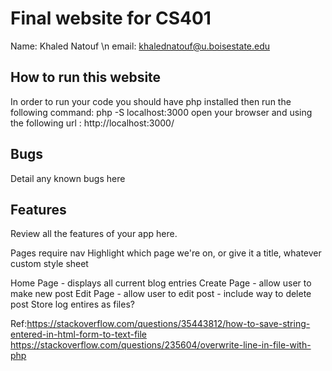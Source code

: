 # Final website for CS401

Name: Khaled Natouf \n
email: khalednatouf@u.boisestate.edu

## How to run this website

In order to run your code you should have php installed
then run the following command: php -S localhost:3000
open your browser and using the following url : 
http://localhost:3000/

## Bugs

Detail any known bugs here

## Features

Review all the features of your app here.

Pages require nav
    Highlight which page we're on, or give it a title, whatever
custom style sheet

Home Page - displays all current blog entries
Create Page - allow user to make new post
Edit Page - allow user to edit post
          - include way to delete post
Store log entires as files?

Ref:https://stackoverflow.com/questions/35443812/how-to-save-string-entered-in-html-form-to-text-file
https://stackoverflow.com/questions/235604/overwrite-line-in-file-with-php


